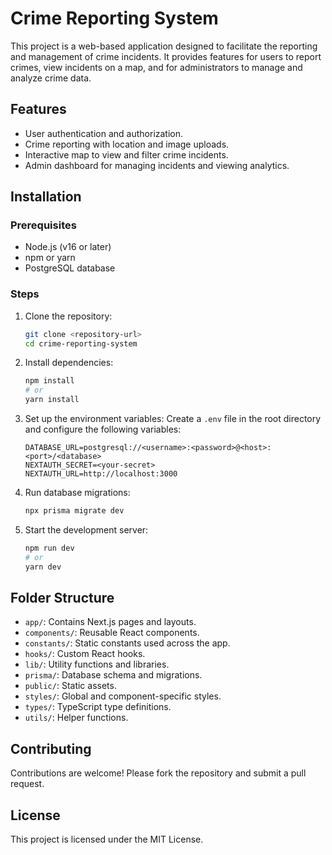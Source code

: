 # Crime Reporting System

This project is a web-based application designed to facilitate the reporting and management of crime incidents. It provides features for users to report crimes, view incidents on a map, and for administrators to manage and analyze crime data.

## Features

- User authentication and authorization.
- Crime reporting with location and image uploads.
- Interactive map to view and filter crime incidents.
- Admin dashboard for managing incidents and viewing analytics.

## Installation

### Prerequisites

- Node.js (v16 or later)
- npm or yarn
- PostgreSQL database

### Steps

1. Clone the repository:
   ```bash
   git clone <repository-url>
   cd crime-reporting-system
   ```
2. Install dependencies:
   ```bash
   npm install
   # or
   yarn install
   ```
3. Set up the environment variables:
   Create a `.env` file in the root directory and configure the following variables:
   ```env
   DATABASE_URL=postgresql://<username>:<password>@<host>:<port>/<database>
   NEXTAUTH_SECRET=<your-secret>
   NEXTAUTH_URL=http://localhost:3000
   ```
4. Run database migrations:
   ```bash
   npx prisma migrate dev
   ```
5. Start the development server:
   ```bash
   npm run dev
   # or
   yarn dev
   ```

## Folder Structure

- `app/`: Contains Next.js pages and layouts.
- `components/`: Reusable React components.
- `constants/`: Static constants used across the app.
- `hooks/`: Custom React hooks.
- `lib/`: Utility functions and libraries.
- `prisma/`: Database schema and migrations.
- `public/`: Static assets.
- `styles/`: Global and component-specific styles.
- `types/`: TypeScript type definitions.
- `utils/`: Helper functions.

## Contributing

Contributions are welcome! Please fork the repository and submit a pull request.

## License

This project is licensed under the MIT License.
